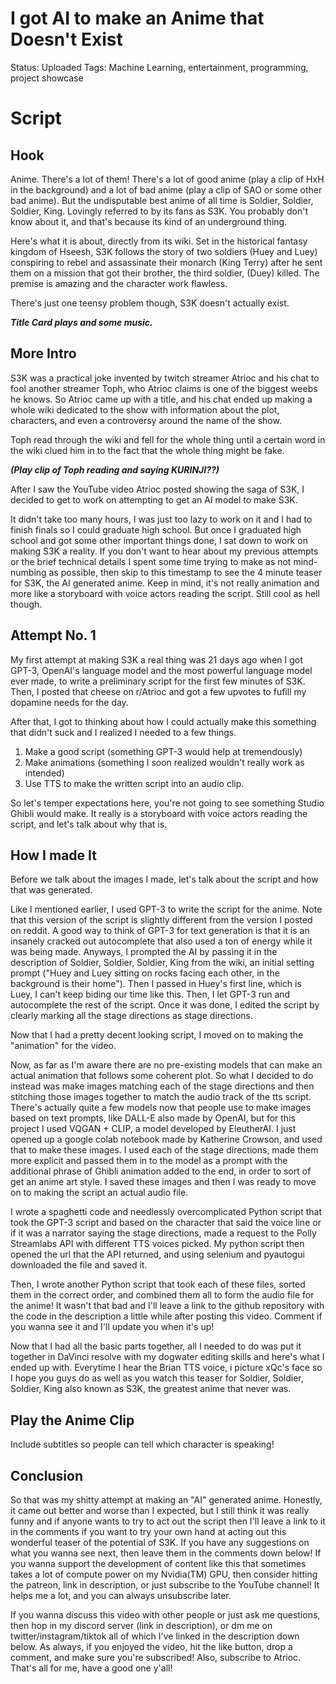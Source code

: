 # I got AI to make an Anime that Doesn't Exist

Status: Uploaded
Tags: Machine Learning, entertainment, programming, project showcase

# Script

## Hook

Anime. There's a lot of them! There's a lot of good anime (play a clip of HxH in the background) and a lot of bad anime (play a clip of SAO or some other bad anime). But the undisputable best anime of all time is Soldier, Soldier, Soldier, King. Lovingly referred to by its fans as S3K. You probably don't know about it, and that's because its kind of an underground thing.

Here's what it is about, directly from its wiki. Set in the historical fantasy kingdom of Hseesh, S3K follows the story of two soldiers (Huey and Luey) conspiring to rebel and assassinate their monarch (King Terry) after he sent them on a mission that got their brother, the third soldier, (Duey) killed. The premise is amazing and the character work flawless.

There's just one teensy problem though, S3K doesn't actually exist.

***Title Card plays and some music.***

## More Intro

S3K was a practical joke invented by twitch streamer Atrioc and his chat to fool another streamer Toph, who Atrioc claims is one of the biggest weebs he knows. So Atrioc came up with a title, and his chat ended up making a whole wiki dedicated to the show with information about the plot, characters, and even a controversy around the name of the show.

Toph read through the wiki and fell for the whole thing until a certain word in the wiki clued him in to the fact that the whole thing might be fake. 

***(Play clip of Toph reading and saying KURINJI??)***

After I saw the YouTube video Atrioc posted showing the saga of S3K, I decided to get to work on attempting to get an AI model to make S3K. 

It didn't take too many hours, I was just too lazy to work on it and I had to finish finals so I could graduate high school. But once I graduated high school and got some other important things done, I sat down to work on making S3K a reality. If you don't want to hear about my previous attempts or the brief technical details I spent some time trying to make as not mind-numbing as possible, then skip to this timestamp to see the 4 minute teaser for S3K, the AI generated anime. Keep in mind, it's not really animation and more like a storyboard with voice actors reading the script. Still cool as hell though.

## Attempt No. 1

My first attempt at making S3K a real thing was 21 days ago when I got GPT-3, OpenAI's language model and the most powerful language model ever made, to write a preliminary script for the first few minutes of S3K. Then, I posted that cheese on r/Atrioc and got a few upvotes to fufill my dopamine needs for the day. 

After that, I got to thinking about how I could actually make this something that didn't suck and I realized I needed to a few things.

1. Make a good script (something GPT-3 would help at tremendously)
2. Make animations (something I soon realized wouldn't really work as intended)
3. Use TTS to make the written script into an audio clip.

So let's temper expectations here, you're not going to see something Studio Ghibli would make. It really is a storyboard with voice actors reading the script, and let's talk about why that is.

## How I made It

Before we talk about the images I made, let's talk about the script and how that was generated.

Like I mentioned earlier, I used GPT-3 to write the script for the anime. Note that this version of the script is slightly different from the version I posted on reddit. A good way to think of GPT-3 for text generation is that it is an insanely cracked out autocomplete that also used a ton of energy while it was being made. Anyways, I prompted the AI by passing it in the description of Soldier, Soldier, Soldier, King from the wiki, an initial setting prompt ("Huey and Luey sitting on rocks facing each other, in the background is their home"). Then I passed in Huey's first line, which is Luey, I can't keep biding our time like this. Then, I let GPT-3 run and autocomplete the rest of the script. Once it was done, I edited the script by clearly marking all the stage directions as stage directions.

Now that I had a pretty decent looking script, I moved on to making the "animation" for the video. 

Now, as far as I'm aware there are no pre-existing models that can make an actual animation that follows some coherent plot. So what I decided to do instead was make images matching each of the stage directions and then stitching those images together to match the audio track of the tts script. There's actually quite a few models now that people use to make images based on text prompts, like DALL-E also made by OpenAI, but for this project I used VQGAN + CLIP, a model developed by EleutherAI. I just opened up a google colab notebook made by Katherine Crowson, and used that to make these images. I used each of the stage directions, made them more explicit and passed them in to the model as a prompt with the additional phrase of Ghibli animation added to the end, in order to sort of get an anime art style. I saved these images and then I was ready to move on to making the script an actual audio file. 

I wrote a spaghetti code and needlessly overcomplicated Python script that took the GPT-3 script and based on the character that said the voice line or if it was a narrator saying the stage directions, made a request to the Polly Streamlabs API with different  TTS voices picked. My python script then opened the url that the API returned, and using selenium and pyautogui downloaded the file and saved it. 

Then, I wrote another Python script that took each of these files, sorted them in the correct order, and combined them all to form the audio file for the anime! It wasn't that bad and I'll leave a link to the github repository with the code in the description a little while after posting this video. Comment if you wanna see it and I'll update you when it's up! 

Now that I had all the basic parts together, all I needed to do was put it together in DaVinci resolve with my dogwater editing skills and here's what I ended up with. Everytime I hear the Brian TTS voice, i picture xQc's face so I hope you guys do as well as you watch this teaser for Soldier, Soldier, Soldier, King also known as S3K, the greatest anime that never was.

## Play the Anime Clip

Include subtitles so people can tell which character is speaking!

## Conclusion

So that was my shitty attempt at making an "AI" generated anime. Honestly, it came out better and worse than I expected, but I still think it was really funny and if anyone wants to try to act out the script then I'll leave a link to it in the comments if you want to try your own hand at acting out this wonderful teaser of the potential of S3K. If you have any suggestions on what you wanna see next, then leave them in the comments down below! If you wanna support the development of content like this that sometimes takes a lot of compute power on my Nvidia(TM) GPU, then consider hitting the patreon, link in description, or just subscribe to the YouTube channel! It helps me a lot, and you can always unsubscribe later. 

If you wanna discuss this video with other people or just ask me questions, then hop in my discord server (link in description), or dm me on twitter/instagram/tiktok all of which I've linked in the description down below. As always, if you enjoyed the video, hit the like button, drop a comment, and make sure you're subscribed! Also, subscribe to Atrioc. That's all for me, have a good one y'all!